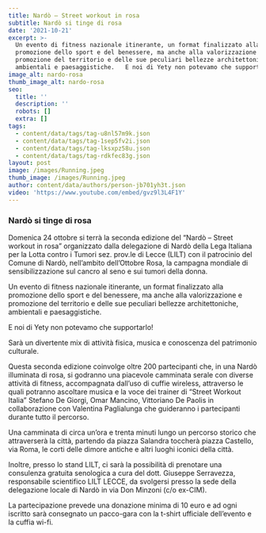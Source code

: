 ```yaml
---
title: Nardò – Street workout in rosa
subtitle: Nardò si tinge di rosa
date: '2021-10-21'
excerpt: >-
  Un evento di fitness nazionale itinerante, un format finalizzato alla
  promozione dello sport e del benessere, ma anche alla valorizzazione e
  promozione del territorio e delle sue peculiari bellezze architettoniche,
  ambientali e paesaggistiche.   E noi di Yety non potevamo che supportarlo! 
image_alt: nardo-rosa
thumb_image_alt: nardo-rosa
seo:
  title: ''
  description: ''
  robots: []
  extra: []
tags:
  - content/data/tags/tag-u8nl57m9k.json
  - content/data/tags/tag-1sep5fv2i.json
  - content/data/tags/tag-lksxpz58u.json
  - content/data/tags/tag-rdkfec83g.json
layout: post
image: /images/Running.jpeg
thumb_image: /images/Running.jpeg
author: content/data/authors/person-jb701yh3t.json
video: 'https://www.youtube.com/embed/gvz9l3L4F1Y'
---
```

### Nardò si tinge di rosa&#xA;

Domenica 24 ottobre si terrà la seconda edizione del “Nardò – Street workout in rosa” organizzato dalla delegazione di Nardò della Lega Italiana per la Lotta contro i Tumori sez. prov.le di Lecce (LILT) con il patrocinio del Comune di Nardò, nell’ambito dell’Ottobre Rosa, la campagna mondiale di sensibilizzazione sul cancro al seno e sui tumori della donna. 

Un evento di fitness nazionale itinerante, un format finalizzato alla promozione dello sport e del benessere, ma anche alla valorizzazione e promozione del territorio e delle sue peculiari bellezze architettoniche, ambientali e paesaggistiche. 

E noi di Yety non potevamo che supportarlo! 

Sarà un divertente mix di attività fisica, musica e conoscenza del patrimonio culturale.

Questa seconda edizione coinvolge oltre 200 partecipanti che, in una Nardò illuminata di rosa, si godranno una piacevole camminata serale con diverse attività di fitness, accompagnata dall’uso di cuffie wireless, attraverso le quali potranno ascoltare musica e la voce dei trainer di “Street Workout Italia” Stefano De Giorgi, Omar Mancino, Vittoriano De Paolis in collaborazione con Valentina Paglialunga che guideranno i partecipanti durante tutto il percorso.

Una camminata di circa un’ora e trenta minuti lungo un percorso storico che attraverserà la città, partendo da piazza Salandra toccherà piazza Castello, via Roma, le corti delle dimore antiche e altri luoghi iconici della città. 

Inoltre, presso lo stand LILT, ci sarà la possibilità di prenotare una consulenza gratuita senologica a cura del dott. Giuseppe Serravezza, responsabile scientifico LILT LECCE, da svolgersi presso la sede della delegazione locale di Nardò in via Don Minzoni (c/o ex-CIM).

La partecipazione prevede una donazione minima di 10 euro e ad ogni iscritto sarà consegnato un pacco-gara con la t-shirt ufficiale dell’evento e la cuffia wi-fi.

